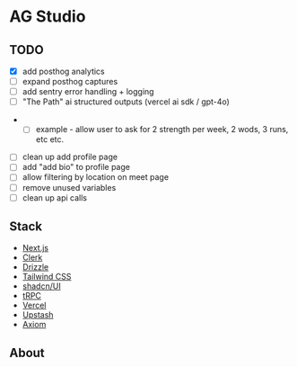 # AG Studio

## TODO

- [x] add posthog analytics
- [ ] expand posthog captures
- [ ] add sentry error handling + logging
- [ ] "The Path" ai structured outputs (vercel ai sdk / gpt-4o)
- - [ ] example - allow user to ask for 2 strength per week, 2 wods, 3 runs, etc etc.
- [ ] clean up add profile page
- [ ] add "add bio" to profile page
- [ ] allow filtering by location on meet page
- [ ] remove unused variables
- [ ] clean up api calls

## Stack

- [Next.js](https://nextjs.org)
- [Clerk](https://clerk.com/)
- [Drizzle](https://orm.drizzle.team/)
- [Tailwind CSS](https://tailwindcss.com)
- [shadcn/UI](https://ui.shadcn.com/)
- [tRPC](https://trpc.io)
- [Vercel](https://vercel.com/)
- [Upstash](https://upstash.com/)
- [Axiom](https://axiom.co/)

## About
